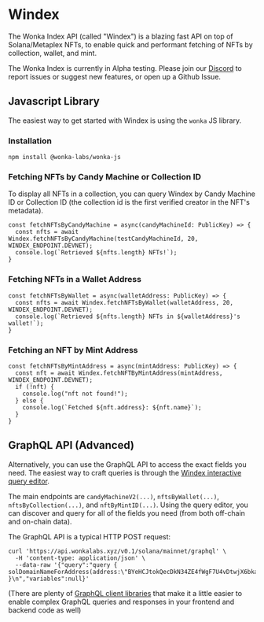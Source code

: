 # Windex

The Wonka Index API (called "Windex") is a blazing fast API on top of Solana/Metaplex NFTs, to enable quick and performant fetching of NFTs by collection, wallet, and mint.

The Wonka Index is currently in Alpha testing. Please join our [Discord](https://discord.gg/p2wXHT3vm7) to report issues or suggest new features, or open up a Github Issue.

## Javascript Library

The easiest way to get started with Windex is using the `wonka` JS library.

### Installation
```
npm install @wonka-labs/wonka-js
```

### Fetching NFTs by Candy Machine or Collection ID

To display all NFTs in a collection, you can query Windex by Candy Machine ID or Collection ID (the collection id is the first verified creator in the NFT's metadata).

```JS
const fetchNFTsByCandyMachine = async(candyMachineId: PublicKey) => {
  const nfts = await Windex.fetchNFTsByCandyMachine(testCandyMachineId, 20, WINDEX_ENDPOINT.DEVNET);
  console.log(`Retrieved ${nfts.length} NFTs!`);
}
```

### Fetching NFTs in a Wallet Address

```JS
const fetchNFTsByWallet = async(walletAddress: PublicKey) => {
  const nfts = await Windex.fetchNFTsByWallet(walletAddress, 20, WINDEX_ENDPOINT.DEVNET);
  console.log(`Retrieved ${nfts.length} NFTs in ${walletAddress}'s wallet!`);
}
```

### Fetching an NFT by Mint Address

```JS
const fetchNFTsByMintAddress = async(mintAddress: PublicKey) => {
  const nft = await Windex.fetchNFTByMintAddress(mintAddress, WINDEX_ENDPOINT.DEVNET);
  if (!nft) {
    console.log("nft not found!");
  } else {
    console.log(`Fetched ${nft.address}: ${nft.name}`);
  }
}
```

## GraphQL API (Advanced)

Alternatively, you can use the GraphQL API to access the exact fields you need. The easiest way to craft queries is through the [Windex interactive query editor](https://api.wonkalabs.xyz/v0.1/solana/graphiql?cluster=devnet).

The main endpoints are `candyMachineV2(...)`, `nftsByWallet(...)`, `nftsByCollection(...)`, and `nftByMintID(...)`. Using the query editor, you can discover and query for all of the fields you need (from both off-chain and on-chain data).

The GraphQL API is a typical HTTP POST request:

```
curl 'https://api.wonkalabs.xyz/v0.1/solana/mainnet/graphql' \
  -H 'content-type: application/json' \
  --data-raw '{"query":"query { solDomainNameForAddress(address:\"BYeHCJtokQecDkN34ZE4fWgF7U4vDtwjX6bkaiaprQmt\") }\n","variables":null}'
```

(There are plenty of [GraphQL client libraries](https://graphql.org/code/) that make it a little easier to enable complex GraphQL queries and responses in your frontend and backend code as well)

